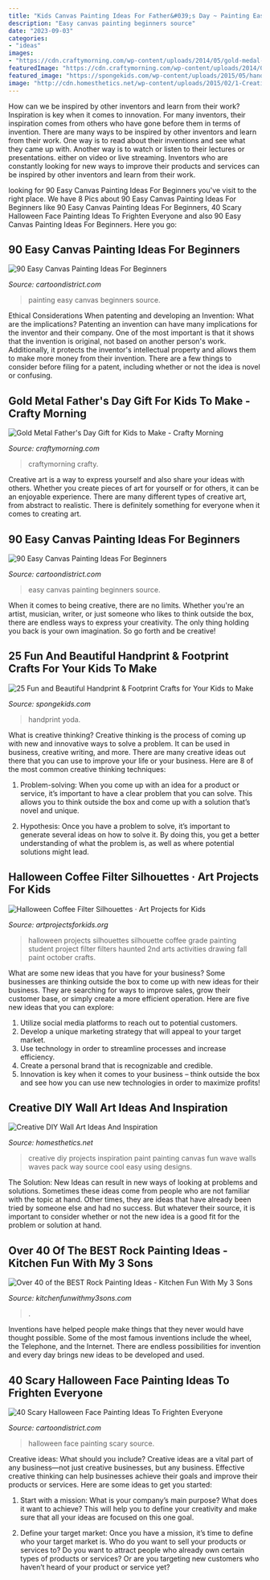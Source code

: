 ```yaml
---
title: "Kids Canvas Painting Ideas For Father&#039;s Day ~ Painting Easy Canvas Beginners Source"
description: "Easy canvas painting beginners source"
date: "2023-09-03"
categories:
- "ideas"
images:
- "https://cdn.craftymorning.com/wp-content/uploads/2014/05/gold-medal-fathers-day-craft-for-kids-to-make.png"
featuredImage: "https://cdn.craftymorning.com/wp-content/uploads/2014/05/gold-medal-fathers-day-craft-for-kids-to-make.png"
featured_image: "https://spongekids.com/wp-content/uploads/2015/05/handprint-footprint-crafts/31-handprint-footprint-crafts.jpg"
image: "http://cdn.homesthetics.net/wp-content/uploads/2015/02/1-Creative-DIY-Wall-Art-Projects-hometshetics.net-13.jpg"
---
```



How can we be inspired by other inventors and learn from their work?
Inspiration is key when it comes to innovation. For many inventors, their inspiration comes from others who have gone before them in terms of invention. There are many ways to be inspired by other inventors and learn from their work. One way is to read about their inventions and see what they came up with. Another way is to watch or listen to their lectures or presentations. either on video or live streaming. Inventors who are constantly looking for new ways to improve their products and services can be inspired by other inventors and learn from their work.

	

		
looking for 90 Easy Canvas Painting Ideas For Beginners you've visit to the right place. We have 8 Pics about 90 Easy Canvas Painting Ideas For Beginners like 90 Easy Canvas Painting Ideas For Beginners, 40 Scary Halloween Face Painting Ideas To Frighten Everyone and also 90 Easy Canvas Painting Ideas For Beginners. Here you go:
		
    
## 90 Easy Canvas Painting Ideas For Beginners

<img loading=lazy src="http://www.cartoondistrict.com/wp-content/uploads/2017/06/Easy-Canvas-Painting-Ideas-For-Beginners0201.jpg" onerror="this.onerror=null;this.src='https://tse2.mm.bing.net/th?id=OIP.hI1Tv4Y6Y5t2unCN60fbQgHaLc&amp;pid=15.1';" alt="90 Easy Canvas Painting Ideas For Beginners">

_Source: cartoondistrict.com_

>painting easy canvas beginners source. 

	

Ethical Considerations When patenting and developing an Invention: What are the implications?
Patenting an invention can have many implications for the inventor and their company. One of the most important is that it shows that the invention is original, not based on another person's work. Additionally, it protects the inventor's intellectual property and allows them to make more money from their invention. There are a few things to consider before filing for a patent, including whether or not the idea is novel or confusing.

    
## Gold Metal Father&#039;s Day Gift For Kids To Make - Crafty Morning

<img loading=lazy src="https://cdn.craftymorning.com/wp-content/uploads/2014/05/gold-medal-fathers-day-craft-for-kids-to-make.png" onerror="this.onerror=null;this.src='https://tse4.mm.bing.net/th?id=OIP.-Ud2HMPWjPVPll-xrFLaSAHaM5&amp;pid=15.1';" alt="Gold Metal Father&#039;s Day Gift for Kids to Make - Crafty Morning">

_Source: craftymorning.com_

>craftymorning crafty. 

	

Creative art is a way to express yourself and also share your ideas with others. Whether you create pieces of art for yourself or for others, it can be an enjoyable experience. There are many different types of creative art, from abstract to realistic. There is definitely something for everyone when it comes to creating art.

    
## 90 Easy Canvas Painting Ideas For Beginners

<img loading=lazy src="http://www.cartoondistrict.com/wp-content/uploads/2017/06/Easy-Canvas-Painting-Ideas-For-Beginners21-1.jpg" onerror="this.onerror=null;this.src='https://tse1.mm.bing.net/th?id=OIP.4OkhfQN4teidQ5dAVEC1JwHaJ4&amp;pid=15.1';" alt="90 Easy Canvas Painting Ideas For Beginners">

_Source: cartoondistrict.com_

>easy canvas painting beginners source. 

	

When it comes to being creative, there are no limits. Whether you're an artist, musician, writer, or just someone who likes to think outside the box, there are endless ways to express your creativity. The only thing holding you back is your own imagination. So go forth and be creative!

    
## 25 Fun And Beautiful Handprint &amp; Footprint Crafts For Your Kids To Make

<img loading=lazy src="https://spongekids.com/wp-content/uploads/2015/05/handprint-footprint-crafts/31-handprint-footprint-crafts.jpg" onerror="this.onerror=null;this.src='https://tse2.mm.bing.net/th?id=OIP.DJKQM2tLX9XSEUfmsNoROQHaJ4&amp;pid=15.1';" alt="25 Fun and Beautiful Handprint &amp; Footprint Crafts for Your Kids to Make">

_Source: spongekids.com_

>handprint yoda. 

	

What is creative thinking?
Creative thinking is the process of coming up with new and innovative ways to solve a problem. It can be used in business, creative writing, and more. There are many creative ideas out there that you can use to improve your life or your business. Here are 8 of the most common creative thinking techniques:
1. Problem-solving: When you come up with an idea for a product or service, it’s important to have a clear problem that you can solve. This allows you to think outside the box and come up with a solution that’s novel and unique.

2. Hypothesis: Once you have a problem to solve, it’s important to generate several ideas on how to solve it. By doing this, you get a better understanding of what the problem is, as well as where potential solutions might lead.

    
## Halloween Coffee Filter Silhouettes · Art Projects For Kids

<img loading=lazy src="https://artprojectsforkids.org/wp-content/uploads/2015/10/More-silhouettes.jpg" onerror="this.onerror=null;this.src='https://tse4.mm.bing.net/th?id=OIP.mGCQGqt7x-9RKdtUAyVqRgHaHa&amp;pid=15.1';" alt="Halloween Coffee Filter Silhouettes · Art Projects for Kids">

_Source: artprojectsforkids.org_

>halloween projects silhouettes silhouette coffee grade painting student project filter filters haunted 2nd arts activities drawing fall paint october crafts. 

	

What are some new ideas that you have for your business?
Some businesses are thinking outside the box to come up with new ideas for their business. They are searching for ways to improve sales, grow their customer base, or simply create a more efficient operation. Here are five new ideas that you can explore: 
1) Utilize social media platforms to reach out to potential customers.
2) Develop a unique marketing strategy that will appeal to your target market. 
3) Use technology in order to streamline processes and increase efficiency. 
4) Create a personal brand that is recognizable and credible. 
5) Innovation is key when it comes to your business – think outside the box and see how you can use new technologies in order to maximize profits!

    
## Creative DIY Wall Art Ideas And Inspiration

<img loading=lazy src="http://cdn.homesthetics.net/wp-content/uploads/2015/02/1-Creative-DIY-Wall-Art-Projects-hometshetics.net-13.jpg" onerror="this.onerror=null;this.src='https://tse3.mm.bing.net/th?id=OIP.sg55hsLAYJmGkpI45sH59AHaHa&amp;pid=15.1';" alt="Creative DIY Wall Art Ideas And Inspiration">

_Source: homesthetics.net_

>creative diy projects inspiration paint painting canvas fun wave walls waves pack way source cool easy using designs. 

	

The Solution:
New Ideas can result in new ways of looking at problems and solutions. Sometimes these ideas come from people who are not familiar with the topic at hand. Other times, they are ideas that have already been tried by someone else and had no success. But whatever their source, it is important to consider whether or not the new idea is a good fit for the problem or solution at hand.

    
## Over 40 Of The BEST Rock Painting Ideas - Kitchen Fun With My 3 Sons

<img loading=lazy src="https://kitchenfunwithmy3sons.com/wp-content/uploads/2017/02/painted-owl-stones.jpg" onerror="this.onerror=null;this.src='https://tse3.mm.bing.net/th?id=OIP.txQIiOSuxTO8OIvk8gobawHaHa&amp;pid=15.1';" alt="Over 40 of the BEST Rock Painting Ideas - Kitchen Fun With My 3 Sons">

_Source: kitchenfunwithmy3sons.com_

>. 

	

Inventions have helped people make things that they never would have thought possible. Some of the most famous inventions include the wheel, the Telephone, and the Internet. There are endless possibilities for invention and every day brings new ideas to be developed and used.

    
## 40 Scary Halloween Face Painting Ideas To Frighten Everyone

<img loading=lazy src="http://www.cartoondistrict.com/wp-content/uploads/2017/08/Halloween-Face-Painting-Ideas26.jpg" onerror="this.onerror=null;this.src='https://tse3.mm.bing.net/th?id=OIP.Tm_u0sxxRRWxgJL18Y4l_AHaLR&amp;pid=15.1';" alt="40 Scary Halloween Face Painting Ideas To Frighten Everyone">

_Source: cartoondistrict.com_

>halloween face painting scary source. 

	

Creative ideas: What should you include?
Creative ideas are a vital part of any business—not just creative businesses, but any business. Effective creative thinking can help businesses achieve their goals and improve their products or services. Here are some ideas to get you started:
1. Start with a mission: What is your company’s main purpose? What does it want to achieve? This will help you to define your creativity and make sure that all your ideas are focused on this one goal.

2. Define your target market: Once you have a mission, it’s time to define who your target market is. Who do you want to sell your products or services to? Do you want to attract people who already own certain types of products or services? Or are you targeting new customers who haven’t heard of your product or service yet?

